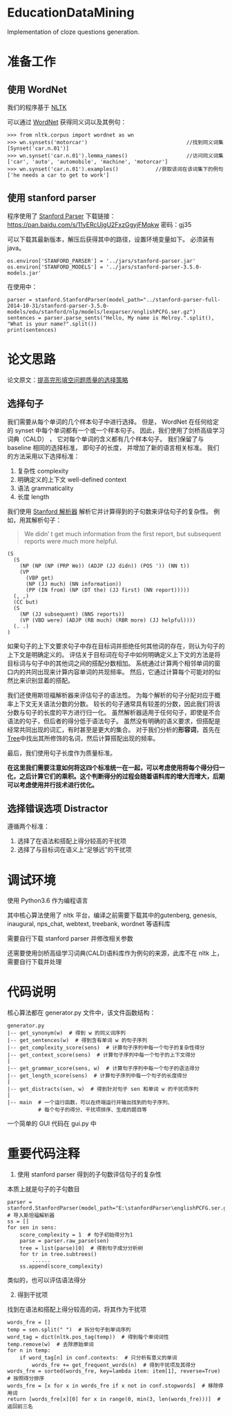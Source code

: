 # EducationDataMining

Implementation of cloze questions generation. 

# 准备工作

## 使用 WordNet

我们的程序基于 [NLTK](http://www.nltk.org/) 

可以通过 [WordNet](https://wordnet.princeton.edu/) 获得同义词以及其例句：

	>>> from nltk.corpus import wordnet as wn
	>>> wn.synsets('motorcar')                                //找到同义词集
	[Synset('car.n.01')]
	>>> wn.synset('car.n.01').lemma_names()                   //访问同义词集
	['car', 'auto', 'automobile', 'machine', 'motorcar']
	>>> wn.synset('car.n.01').examples()            //获取该词在该词集下的例句
	['he needs a car to get to work']

## 使用 stanford parser

程序使用了 [Stanford Parser](https://nlp.stanford.edu/software/lex-parser.html)
下载链接：https://pan.baidu.com/s/11yERcUjgU2FxzGgyjFMqkw 密码：gj35

可以下载其最新版本，解压后获得其中的路径，设置环境变量如下。
必须装有 java。

	os.environ['STANFORD_PARSER'] = '../jars/stanford-parser.jar'
	os.environ['STANFORD_MODELS'] = '../jars/stanford-parser-3.5.0-models.jar'

在使用中：

	parser = stanford.StanfordParser(model_path="../stanford-parser-full-2014-10-31/stanford-parser-3.5.0-models/edu/stanford/nlp/models/lexparser/englishPCFG.ser.gz")
	sentences = parser.parse_sents("Hello, My name is Melroy.".split(), "What is your name?".split())
	print(sentences)

# 论文思路

论文原文：[提高完形填空问题质量的选择策略](https://github.com/daren996/EducationDataMining/blob/master/AccurateEducation/Cite/A%20Selection%20Strategy%20to%20Improve%20Cloze%20Question%20Quality.pdf)

## 选择句子

我们需要从每个单词的几个样本句子中进行选择。 
但是， WordNet 在任何给定的 synset 中每个单词都有一个或一个样本句子。 
因此，我们使用了剑桥高级学习词典（CALD） ， 它对每个单词的含义都有几个样本句子。
我们保留了与 baseline 相同的选择标准， 即句子的长度， 并增加了新的语言相关标准。
我们的方法采用以下选择标准： 
 
1. 复杂性 complexity
2. 明确定义的上下文 well-defined context
3. 语法 grammaticality
4. 长度 length

我们使用 [Stanford 解析器](https://nlp.stanford.edu/software/lex-parser.html) 解析它并计算得到的子句数来评估句子的复杂性。
例如，用其解析句子： 

>We didn’ t get much information from the first report, but subsequent reports were much more helpful.

	(S
	  (S
	    (NP (NP (NP (PRP We)) (ADJP (JJ didn)) (POS ')) (NN t))
	    (VP
	      (VBP get)
	      (NP (JJ much) (NN information))
	      (PP (IN from) (NP (DT the) (JJ first) (NN report)))))
	  (, ,)
	  (CC but)
	  (S
	    (NP (JJ subsequent) (NNS reports))
	    (VP (VBD were) (ADJP (RB much) (RBR more) (JJ helpful))))
	  (. .)
	)

如果句子的上下文要求句子中存在目标词并拒绝任何其他词的存在，则认为句子的上下文是明确定义的。
评估关于目标词在句子中如何明确定义上下文的方法是将目标词与句子中的其他词之间的搭配分数相加。 
系统通过计算两个相邻单词的窗口内的共同出现来计算内容单词的共现频率。 
然后，它通过计算每个可能对的似然比来识别显着的搭配。

我们还使用斯坦福解析器来评估句子的语法性。
为每个解析的句子分配对应于概率上下文无关语法分数的分数。
较长的句子通常具有较差的分数，因此我们将该分数与句子的长度的平方进行归一化。
虽然解析器适用于任何句子，即使是不合语法的句子，但后者的得分低于语法句子。
虽然没有明确的语义要求，但搭配是经常共同出现的词汇，有时甚至是更大的集合。 
对于我们分析的**形容词**，首先在[Tree](https://www.nltk.org/api/nltk.html#nltk.tree.Tree)中找出其所修饰的名词，然后计算搭配出现的频率。

最后，我们使用句子长度作为质量标准。

**在这里我们需要注意如何将这四个标准统一在一起，可以考虑使用将每个得分归一化，之后计算它们的乘积。这个判断得分的过程会随着语料库的增大而增大，后期可以考虑使用并行技术进行优化。**

## 选择错误选项 Distractor

遵循两个标准：

1. 选择了在语法和搭配上得分较高的干扰项
2. 选择了与目标词在语义上“足够远”的干扰项


# 调试环境

使用 Python3.6 作为编程语言

其中核心算法使用了 nltk 平台，编译之前需要下载其中的gutenberg, genesis, inaugural, nps_chat, webtext, treebank, wordnet 等语料库

需要自行下载 stanford parser 并修改相关参数

还需要使用剑桥高级学习词典(CALD)语料库作为例句的来源，此库不在 nltk 上，需要自行下载并处理


# 代码说明

核心算法都在 generator.py 文件中，该文件函数结构：

	generator.py
	|-- get_synonym(w)  # 得到 w 的同义词序列
	|-- get_sentences(w)  # 得到含有单词 w 的句子序列
	|-- get_complexity_score(sens)  # 计算句子序列中每一个句子的复杂性得分
	|-- get_context_score(sens)  # 计算句子序列中每一个句子的上下文得分
	|
	|-- get_grammar_score(sens, w)  # 计算句子序列中每一个句子的语法得分
	|-- get_length_score(sens)  # 计算句子序列中每一个句子的长度得分
	|
	|-- get_distracts(sen, w)  # 得到针对句子 sen 和单词 w 的干扰项序列
	|
	|-- main  # 一个运行函数，可以在终端运行并输出找到的句子序列、
			  # 每个句子的得分、干扰项排序、生成的题目等

一个简单的 GUI 代码在 gui.py 中

# 重要代码注释

1) 使用 stanford parser 得到的子句数评估句子的复杂性

本质上就是句子的子句数目

	parser = stanford.StanfordParser(model_path="E:\stanfordParser\englishPCFG.ser.gz")  # 导入斯坦福解析器
	ss = []
	for sen in sens:
    	score_complexity = 1  # 句子初始得分为1
		parse = parser.raw_parse(sen)
		tree = list(parse)[0]  # 得到句子成分分析树
		for tr in tree.subtrees()
			......
		ss.append(score_complexity)

类似的，也可以评估语法得分

2) 得到干扰项

找到在语法和搭配上得分较高的词，将其作为干扰项

	words_fre = []
	temp = sen.split(" ")  # 拆分句子到单词序列
	word_tag = dict(nltk.pos_tag(temp))  # 得到每个单词词性
	temp.remove(w)  # 去除原始单词
	for n in temp:
		if word_tag[n] in conf.contexts:  # 只分析有意义的单词
			words_fre += get_frequent_words(n)  # 得到干扰项及其得分
	words_fre = sorted(words_fre, key=lambda item: item[1], reverse=True)  # 按照得分排序
	words_fre = [x for x in words_fre if x not in conf.stopwords]  # 移除停用词
	return [words_fre[x][0] for x in range(0, min(3, len(words_fre)))]  # 返回前三名
